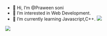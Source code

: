 - 👋 Hi, I’m @Praween soni
- 👀 I’m interested in Web Development.
- 🌱 I’m currently learning Javascript,C++.
[![](https://visitcount.itsvg.in/api?id=VCportfolio&label=Views&color=12&icon=3&pretty=false)](https://visitcount.itsvg.in)
<a href="https://visitcount.itsvg.in">
  <img src="https://visitcount.itsvg.in/api?id=VCportfolio&label=Views&color=12&icon=3&pretty=false" />
</a>
<!-- 💞️ I’m looking to collaborate on ...
praweensoni01/praweensoni01 is a ✨ special ✨ repository because its `README.md` (this file) appears on your GitHub profile.
You can click the Preview link to take a look at your changes.
--->
